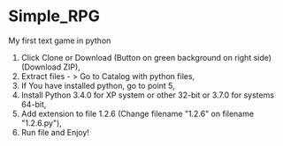 # Simple_RPG
My first text game in python

1. Click Clone or Download (Button on green background on right side) (Download ZIP),
2. Extract files - > Go to Catalog with python files,
3. If You have installed python, go to point 5,
4. Install Python 3.4.0 for XP system or other 32-bit or 3.7.0 for systems 64-bit,
5. Add extension to file 1.2.6 (Change filename "1.2.6" on filename "1.2.6.py"),
6. Run file and Enjoy!
